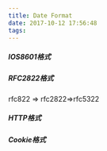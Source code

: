 ```yaml
---
title: Date Format
date: 2017-10-12 17:56:48
tags:
---
```


##### IOS8601格式

##### RFC2822格式

rfc822 => rfc2822=>rfc5322

##### HTTP格式

##### Cookie格式

